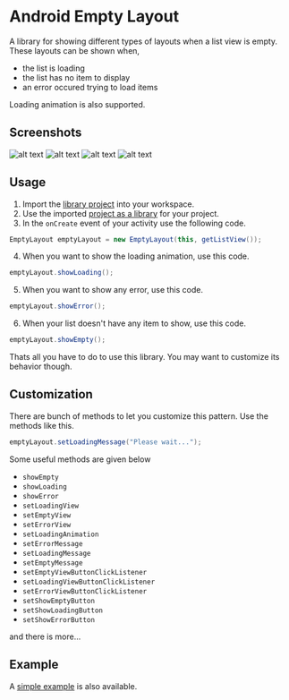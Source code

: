 Android Empty Layout
====================

A library for showing different types of layouts when a list view is empty. These layouts can be shown when,
* the list is loading
* the list has no item to display
* an error occured trying to load items

Loading animation is also supported.

Screenshots
-----------
![alt text](https://github.com/alamkanak/Android-Empty-Layout/raw/master/Screenshots/Screen01.png "List")
![alt text](https://github.com/alamkanak/Android-Empty-Layout/raw/master/Screenshots/Screen02.png "Loading state")
![alt text](https://github.com/alamkanak/Android-Empty-Layout/raw/master/Screenshots/Screen03.png "Empty state")
![alt text](https://github.com/alamkanak/Android-Empty-Layout/raw/master/Screenshots/Screen04.png "Error state")

Usage
-----
1. Import the [library project](https://github.com/alamkanak/Android-Empty-Layout/tree/master/EmptyLayout) into your workspace.
2. Use the imported [project as a library](http://developer.android.com/tools/projects/projects-eclipse.html#ReferencingLibraryProject) for your project.
3. In the `onCreate` event of your activity use the following code.

  ```java
  EmptyLayout emptyLayout = new EmptyLayout(this, getListView());
  ```
4. When you want to show the loading animation, use this code.

  ```java
  emptyLayout.showLoading();
  ```
5. When you want to show any error, use this code.

  ```java
  emptyLayout.showError();
  ```
6. When your list doesn't have any item to show, use this code.

  ```java
  emptyLayout.showEmpty();
  ```
Thats all you have to do to use this library. You may want to customize its behavior though.

Customization
-------------
There are bunch of methods to let you customize this pattern. Use the methods like this.

```java
emptyLayout.setLoadingMessage("Please wait...");
```

Some useful methods are given below
* `showEmpty`
* `showLoading`
* `showError`
* `setLoadingView`
* `setEmptyView`
* `setErrorView`
* `setLoadingAnimation`
* `setErrorMessage`
* `setLoadingMessage`
* `setEmptyMessage`
* `setEmptyViewButtonClickListener`
* `setLoadingViewButtonClickListener`
* `setErrorViewButtonClickListener`
* `setShowEmptyButton`
* `setShowLoadingButton`
* `setShowErrorButton`

and there is more...

Example
-------
A [simple example](https://github.com/alamkanak/Android-Empty-Layout/tree/master/EmptyLayoutSample) is also available.
